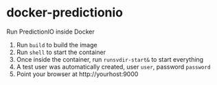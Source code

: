 docker-predictionio
===================

Run PredictionIO inside Docker

1. Run ```build``` to build the image
2. Run ```shell``` to start the container
3. Once inside the container, run ```runsvdir-start&``` to start everything
4. A test user was automatically created, user ```user```, password ```password```
5. Point your browser at http://yourhost:9000
